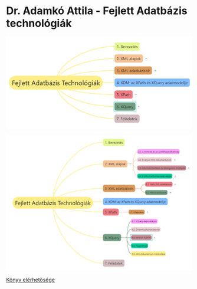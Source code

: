 # Dr. Adamkó Attila - Fejlett Adatbázis technológiák

![0](images/0.png)

![0v1](images/0v1.png)

[Könyv elérhetősége](https://gyires.inf.unideb.hu/GyBITT/12/)

